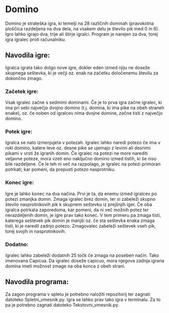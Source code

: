 # Domino

Domino je strateška igra, ki temelji na 28 različnih dominah (pravokotna ploščica razdeljena na dva dela, na vsakem delu je število pik med 0 in 6). Igro lahko igrajo dva, trije ali štirje igralci. Program je narejen za dva, torej igra igralec proti računalniku.

## Navodila igre:
Igralca igrata tako dolgo nove igre, dokler eden izmed njiju ne doseže skupnega seštevka, ki je večji oz. enak na začetku določenemu številu za dokončno zmago.

### Začetek igre:
Vsak igralec začne s sedmimi dominami. Če je to prva igra začne igralec, ki ima pri sebi največjo dvojno domino (t.j. domina, ki ima pike na obeh straneh enake), oz. če noben od igralcev nima dvojne domine, začne tisti z največjo domino.

### Potek igre:
Igralca se nato izmenjujeta v potezah. Igralec lahko naredi potezo če ima v roki domino, katere leve oz. desne pike se ujemajo z levimi ali desnimi pikami v vrsti že igranih domin. Če igralec na potezi ne more narediti veljavne poteze, mora vzeti eno naključno domino izmed tistih, ki še niso bile razdeljene. Če le teh ni več na razpolago, je igralec na potezi primoran potrkati, kar pomeni, da prepusti potezo nasprotniku.

### Konec igre:
Igre je lahko konec na dva načina. Prvi je ta, da enemu izmed igralcev po potezi zmanjka domin. Zmaga igralec brez domin, ter si zabeleži skupno število nasprotnikovih pik k skupnem seštevku iz prejšnjih iger. 
Če oba igralca potrkata zaporedoma, kar pomeni, da ni več možnih potez ter nerazdeljenih domin, je igre prav tako konec. V tem primeru pa zmaga tisti, katerega seštevek pik domin je manjši oz. če sta seštevka enaka zmaga tisti, ki je naredil zadnjo potezo. Zmagovalec zabeleži seštevek vseh pik, torej svojih in nasprotnikovih.

### Dodatno:
Igralec lahko zabeleži dodatnih 25 točk če zmaga na poseben način. Tako imenovana Capicua. Da igralec doseže capicuo, mora njegova zadnja igrana domina imeti možnost zmage na oba konca z obeh strani.

## Navodila programa:
Za zagon programa v spletu je potrebno naložiti repozitorij ter zagnati datoteko Spletni_vmesnik.py.
Igra se lahko prav tako igra v terminalu. Za to pa je potrebno zagnati datoteko Tekstovni_vmesnik.py.



